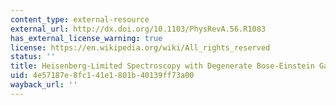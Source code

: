 ```yaml
---
content_type: external-resource
external_url: http://dx.doi.org/10.1103/PhysRevA.56.R1083
has_external_license_warning: true
license: https://en.wikipedia.org/wiki/All_rights_reserved
status: ''
title: Heisenberg-Limited Spectroscopy with Degenerate Bose-Einstein Gases
uid: 4e57187e-8fc1-41e1-801b-40139ff73a00
wayback_url: ''
---
```

